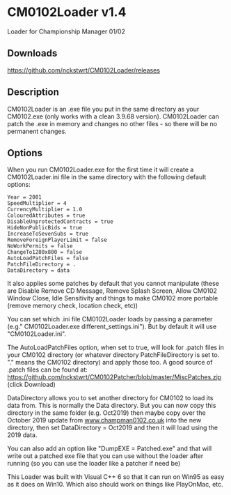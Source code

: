 # CM0102Loader v1.4
Loader for Championship Manager 01/02

## Downloads
https://github.com/nckstwrt/CM0102Loader/releases

## Description
CM0102Loader is an .exe file you put in the same directory as your CM0102.exe (only works with a clean 3.9.68 version).
CM0102Loader can patch the .exe in memory and changes no other files - so there will be no permanent changes.

## Options
When you run CM0102Loader.exe for the first time it will create a CM0102Loader.ini file in the same directory with the following default options:
```
Year = 2001
SpeedMultiplier = 4
CurrencyMultiplier = 1.0
ColouredAttributes = true
DisableUnprotectedContracts = true
HideNonPublicBids = true
IncreaseToSevenSubs = true
RemoveForeignPlayerLimit = false
NoWorkPermits = false
ChangeTo1280x800 = false
AutoLoadPatchFiles = false
PatchFileDirectory = .
DataDirectory = data
```
It also applies some patches by default that you cannot manipulate (these are Disable Remove CD Message, Remove Splash Screen, Allow CM0102 Window Close, Idle Sensitivity and things to make CM0102 more portable (remove memory check, location check, etc))

You can set which .ini file CM0102Loader loads by passing a parameter (e.g." CM0102Loader.exe different_settings.ini"). But by default it will use "CM0102Loader.ini".

The AutoLoadPatchFiles option, when set to true, will look for .patch files in your CM0102 directory (or whatever directory PatchFileDirectory is set to. "." means the CM0102 directory) and apply those too. A good source of .patch files can be found at:
https://github.com/nckstwrt/CM0102Patcher/blob/master/MiscPatches.zip (click Download)

DataDirectory allows you to set another directory for CM0102 to load its data from. This is normally the Data directory. But you can now copy this directory in the same folder (e.g. Oct2019) then maybe copy over the October 2019 update from www.champman0102.co.uk into the new directory, then set DataDirectory = Oct2019 and then it will load using the 2019 data.

You can also add an option like "DumpEXE = Patched.exe" and that will write out a patched exe file that you can use without the loader after running (so you can use the loader like a patcher if need be)

This Loader was built with Visual C++ 6 so that it can run on Win95 as easy as it does on Win10. Which also should work on things like PlayOnMac, etc.
